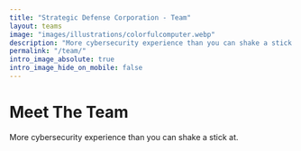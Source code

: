 ```yaml
---
title: "Strategic Defense Corporation - Team"
layout: teams
image: "images/illustrations/colorfulcomputer.webp"
description: "More cybersecurity experience than you can shake a stick at."
permalink: "/team/"
intro_image_absolute: true
intro_image_hide_on_mobile: false
---
```


# Meet The Team

More cybersecurity experience than you can shake a stick at.
